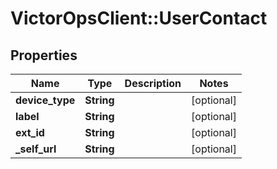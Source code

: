 # VictorOpsClient::UserContact

## Properties

| Name            | Type       | Description | Notes      |
| --------------- | ---------- | ----------- | ---------- |
| **device_type** | **String** |             | [optional] |
| **label**       | **String** |             | [optional] |
| **ext_id**      | **String** |             | [optional] |
| **\_self_url**  | **String** |             | [optional] |
